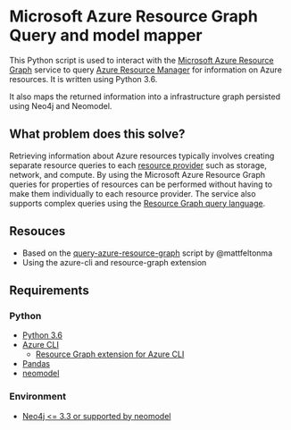 # Microsoft Azure Resource Graph Query and model mapper
This Python script is used to interact with the [Microsoft Azure Resource Graph](https://docs.microsoft.com/en-us/azure/governance/resource-graph/) service to query [Azure Resource Manager](https://docs.microsoft.com/en-us/azure/azure-resource-manager/resource-group-overview) for information on Azure resources.  It is written using Python 3.6.

It also maps the returned information into a infrastructure graph persisted using Neo4j and Neomodel.

## What problem does this solve?
Retrieving information about Azure resources typically involves creating separate resource queries to each [resource provider](https://docs.microsoft.com/en-us/azure/azure-resource-manager/resource-manager-supported-services) such as storage, network, and compute.  By using the Microsoft Azure Resource Graph queries for properties of resources can be performed without having to make them individually to each resource provider.  The service also supports complex queries using the [Resource Graph query language](https://docs.microsoft.com/en-us/azure/governance/resource-graph/concepts/query-language).

## Resouces

* Based on the [query-azure-resource-graph](https://github.com/mattfeltonma/query-azure-resource-graph) script by @mattfeltonma
* Using the azure-cli and resource-graph extension

## Requirements

### Python

* [Python 3.6](https://www.python.org/downloads/release/python-368/)
* [Azure CLI](https://github.com/Azure/azure-cl)
    * [Resource Graph extension for Azure CLI](https://github.com/Azure/azure-cli-extensions/tree/master/src/resource-graph)
* [Pandas](https://pandas.pydata.org/)
* [neomodel](https://github.com/neo4j-contrib/neomodel)

### Environment

* [Neo4j <= 3.3 or supported by neomodel](https://neo4j.com/)
